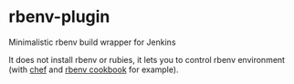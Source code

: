 # rbenv-plugin
Minimalistic rbenv build wrapper for Jenkins

It does not install rbenv or rubies, it lets you to control rbenv environment (with [chef](https://www.chef.io/) and [rbenv cookbook](https://github.com/RiotGamesCookbooks/rbenv-cookbook) for example).

